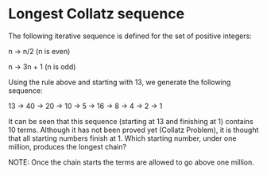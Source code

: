 # Longest Collatz sequence
The following iterative sequence is defined for the set of positive integers:

n -> n/2 (n is even)

n -> 3n + 1 (n is odd)

Using the rule above and starting with 13, we generate the following sequence:

13 -> 40 -> 20 -> 10 -> 5 -> 16 -> 8 -> 4 -> 2 -> 1

It can be seen that this sequence (starting at 13 and finishing at 1) contains 10 terms. Although it has not been proved yet (Collatz Problem), it is thought that all starting numbers finish at 1.
Which starting number, under one million, produces the longest chain?

NOTE: Once the chain starts the terms are allowed to go above one million.
